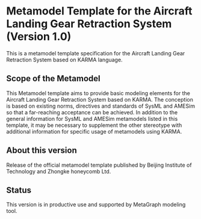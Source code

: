 ﻿
# Metamodel Template for the Aircraft Landing Gear Retraction System (Version 1.0)

This is a metamodel template specification for the Aircraft Landing Gear Retraction System based on KARMA language.

## Scope of the Metamodel 

This Metamodel template aims to provide basic modeling elements for the Aircraft Landing Gear Retraction System based on KARMA. The conception is based on existing norms, directives and standards of SysML and AMESim so that a far-reaching acceptance can be achieved. In addition to the general information for SysML and AMESim metamodels listed in this template, it may be necessary to supplement the other stereotype with additional information for specific usage of metamodels using KARMA.

## About this version

Release of the official metamodel template published by Beijing Institute of Technology and Zhongke honeycomb Ltd.


## Status

This version is in productive use and supported by MetaGraph modeling tool.


